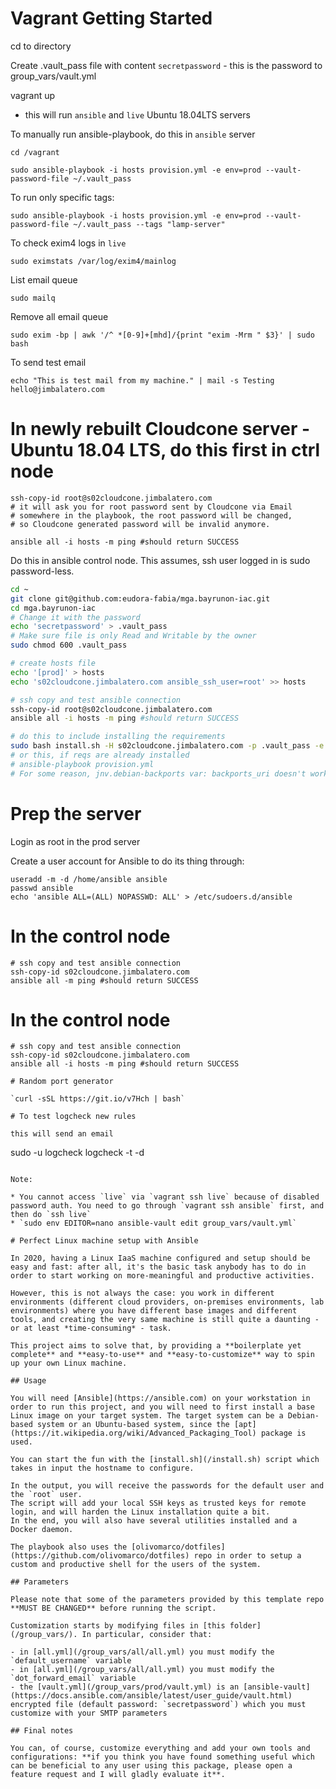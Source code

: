 # Vagrant Getting Started

cd to directory

Create .vault_pass file with content `secretpassword` - this is the password to group_vars/vault.yml

vagrant up

- this will run `ansible` and `live` Ubuntu 18.04LTS servers

To manually run ansible-playbook, do this in `ansible` server

`cd /vagrant`

`sudo ansible-playbook -i hosts provision.yml -e env=prod --vault-password-file ~/.vault_pass`

To run only specific tags:

`sudo ansible-playbook -i hosts provision.yml -e env=prod --vault-password-file ~/.vault_pass --tags "lamp-server"`

To check exim4 logs in `live`

`sudo eximstats /var/log/exim4/mainlog`

List email queue

`sudo mailq`

Remove all email queue

`sudo exim -bp | awk '/^ *[0-9]+[mhd]/{print "exim -Mrm " $3}' | sudo bash`

To send test email

`echo "This is test mail from my machine." | mail -s Testing hello@jimbalatero.com`

# In newly rebuilt Cloudcone server - Ubuntu 18.04 LTS, do this first in ctrl node

```shell
ssh-copy-id root@s02cloudcone.jimbalatero.com
# it will ask you for root password sent by Cloudcone via Email
# somewhere in the playbook, the root password will be changed, 
# so Cloudcone generated password will be invalid anymore.

ansible all -i hosts -m ping #should return SUCCESS
```

Do this in ansible control node. This assumes, ssh user logged in is sudo password-less.
```bash
cd ~
git clone git@github.com:eudora-fabia/mga.bayrunon-iac.git
cd mga.bayrunon-iac
# Change it with the password
echo 'secretpassword' > .vault_pass
# Make sure file is only Read and Writable by the owner
sudo chmod 600 .vault_pass

# create hosts file
echo '[prod]' > hosts
echo 's02cloudcone.jimbalatero.com ansible_ssh_user=root' >> hosts

# ssh copy and test ansible connection
ssh-copy-id root@s02cloudcone.jimbalatero.com
ansible all -i hosts -m ping #should return SUCCESS

# do this to include installing the requirements
sudo bash install.sh -H s02cloudcone.jimbalatero.com -p .vault_pass -e env=prod
# or this, if reqs are already installed
# ansible-playbook provision.yml
# For some reason, jnv.debian-backports var: backports_uri doesn't work in all.yml
```

# Prep the server

Login as root in the prod server

Create a user account for Ansible to do its thing through:

```
useradd -m -d /home/ansible ansible
passwd ansible
echo 'ansible ALL=(ALL) NOPASSWD: ALL' > /etc/sudoers.d/ansible
```

# In the control node

```
# ssh copy and test ansible connection
ssh-copy-id s02cloudcone.jimbalatero.com
ansible all -m ping #should return SUCCESS
```

# In the control node

```
# ssh copy and test ansible connection
ssh-copy-id s02cloudcone.jimbalatero.com
ansible all -i hosts -m ping #should return SUCCESS

# Random port generator

`curl -sSL https://git.io/v7Hch | bash`

# To test logcheck new rules

this will send an email

```
sudo -u logcheck logcheck -t -d
```

Note:

* You cannot access `live` via `vagrant ssh live` because of disabled password auth. You need to go through `vagrant ssh ansible` first, and then do `ssh live`
* `sudo env EDITOR=nano ansible-vault edit group_vars/vault.yml`

# Perfect Linux machine setup with Ansible

In 2020, having a Linux IaaS machine configured and setup should be easy and fast: after all, it's the basic task anybody has to do in order to start working on more-meaningful and productive activities.

However, this is not always the case: you work in different environments (different cloud providers, on-premises environments, lab environments) where you have different base images and different tools, and creating the very same machine is still quite a daunting - or at least *time-consuming* - task.

This project aims to solve that, by providing a **boilerplate yet complete** and **easy-to-use** and **easy-to-customize** way to spin up your own Linux machine.

## Usage

You will need [Ansible](https://ansible.com) on your workstation in order to run this project, and you will need to first install a base Linux image on your target system. The target system can be a Debian-based system or an Ubuntu-based system, since the [apt](https://it.wikipedia.org/wiki/Advanced_Packaging_Tool) package is used.

You can start the fun with the [install.sh](/install.sh) script which takes in input the hostname to configure.

In the output, you will receive the passwords for the default user and the `root` user.
The script will add your local SSH keys as trusted keys for remote login, and will harden the Linux installation quite a bit.
In the end, you will also have several utilities installed and a Docker daemon.

The playbook also uses the [olivomarco/dotfiles](https://github.com/olivomarco/dotfiles) repo in order to setup a custom and productive shell for the users of the system.

## Parameters

Please note that some of the parameters provided by this template repo **MUST BE CHANGED** before running the script.

Customization starts by modifying files in [this folder](/group_vars/). In particular, consider that:

- in [all.yml](/group_vars/all/all.yml) you must modify the `default_username` variable
- in [all.yml](/group_vars/all/all.yml) you must modify the `dot_forward_email` variable
- the [vault.yml](/group_vars/prod/vault.yml) is an [ansible-vault](https://docs.ansible.com/ansible/latest/user_guide/vault.html) encrypted file (default password: `secretpassword`) which you must customize with your SMTP parameters

## Final notes

You can, of course, customize everything and add your own tools and configurations: **if you think you have found something useful which can be beneficial to any user using this package, please open a feature request and I will gladly evaluate it**.
